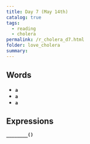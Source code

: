 ```yaml
---
title: Day 7 (May 14th)
catalog: true
tags: 
  - reading
  - cholera
permalink: /r_cholera_d7.html
folder: love_cholera
summary: 
---
```


## Words

-   <b data-toggle="tooltip" data-original-title="{{site.data.glossary.a}}">`a`</b>
-   <b data-toggle="tooltip" data-original-title="{{site.data.glossary.a}}">`a`</b>
-   <b data-toggle="tooltip" data-original-title="{{site.data.glossary.a}}">`a`</b>


## Expressions

<b data-toggle="tooltip" data-original-title="{{site.data.answers.d5_a}}">`________()`</b>


